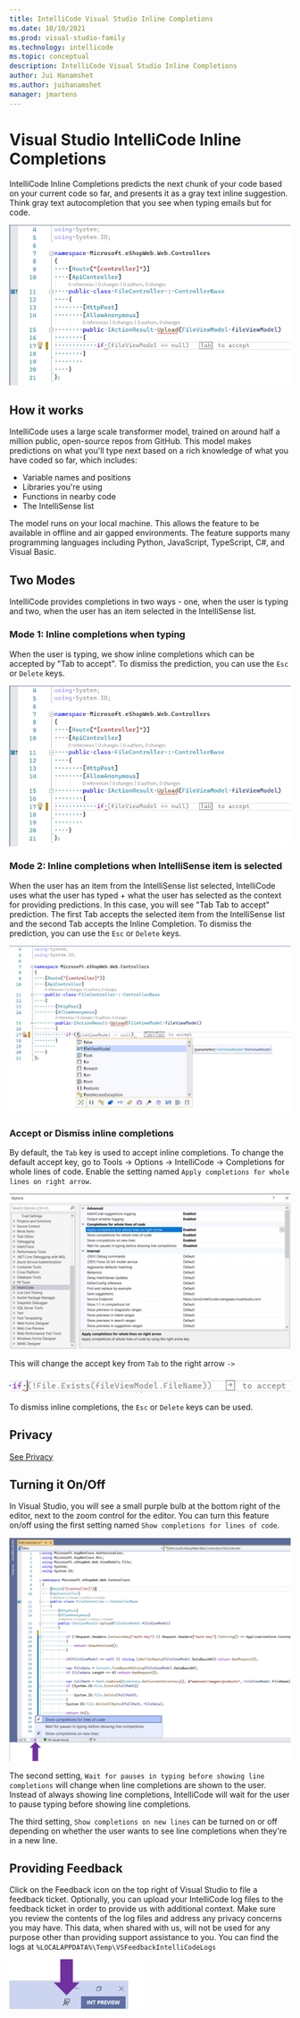 ```yaml
---
title: IntelliCode Visual Studio Inline Completions
ms.date: 10/10/2021
ms.prod: visual-studio-family
ms.technology: intellicode
ms.topic: conceptual
description: IntelliCode Visual Studio Inline Completions
author: Jui Hanamshet
ms.author: juihanamshet
manager: jmartens
---
```


# Visual Studio IntelliCode Inline Completions

IntelliCode Inline Completions predicts the next chunk of your code based on your current code so far, and presents it as a gray text inline suggestion. Think gray text autocompletion that you see when typing emails but for code.

![Inline Completion by IntelliCode in Visual Studio](media/intellicode-vs-wlc-small.png)

## How it works

IntelliCode uses a large scale transformer model, trained on around half a million public, open-source repos from GitHub. This model makes predictions on what you'll type next based on a rich knowledge of what you have coded so far, which includes:
- Variable names and positions
- Libraries you're using
- Functions in nearby code
- The IntelliSense list

The model runs on your local machine. This allows the feature to be available in offline and air gapped environments. The feature supports many programming languages including Python, JavaScript, TypeScript, C#, and Visual Basic.  

## Two Modes

IntelliCode provides completions in two ways - one, when the user is typing and two, when the user has an item selected in the IntelliSense list. 

### Mode 1: Inline completions when typing
When the user is typing, we show inline completions which can be accepted by "Tab to accept". To dismiss the prediction, you can use the `Esc` or `Delete` keys. 

![Tab to accept inline completion](media/intellicode-vs-wlc-small.png)

### Mode 2: Inline completions when IntelliSense item is selected
When the user has an item from the IntelliSense list selected, IntelliCode uses what the user has typed + what the user has selected as the context for providing predictions. In this case, you will see "Tab Tab to accept" prediction. The first Tab accepts the selected item from the IntelliSense list and the second Tab accepts the Inline Completion. To dismiss the prediction, you can use the `Esc` or `Delete` keys. 

![Tab Tab to accept selected completion item and inline completion](media/intellicode-vs-wlc-tabtab-small.png)

### Accept or Dismiss inline completions
By default, the `Tab` key is used to accept inline completions. To change the default accept key, go to Tools -> Options -> IntelliCode -> Completions for whole lines of code. Enable the setting named `Apply completions for whole lines on right arrow`. 

![Change setting to make right arrow as accept character](media/intellicode-vs-wlc-change-to-rightarrow.png)

This will change the accept key from `Tab` to the right arrow `->`

![Right Arrow to accept inline completion](media/intellicode-vs-wlc-rightarrow.png)

To dismiss inline completions, the `Esc` or `Delete` keys can be used. 


## Privacy 

[See Privacy](intellicode-privacy.md/#intellicode-line-completions)

## Turning it On/Off

In Visual Studio, you will see a small purple bulb at the bottom right of the editor, next to the zoom control for the editor. You can turn this feature on/off using the first setting named `Show completions for lines of code`. 

![Turning IntelliCode Inline Completions On/Off](media/intellicode-vs-wlc-quietmode-small.png)

The second setting, `Wait for pauses in typing before showing line completions` will change when line completions are shown to the user. Instead of always showing line completions, IntelliCode will wait for the user to pause typing before showing line completions. 

The third setting, `Show completions on new lines` can be turned on or off depending on whether the user wants to see line completions when they're in a new line. 

## Providing Feedback 

Click on the Feedback icon on the top right of Visual Studio to file a feedback ticket. Optionally, you can upload your IntelliCode log files to the feedback ticket in order to provide us with additional context. Make sure you review the contents of the log files and address any privacy concerns you may have. This data, when shared with us, will not be used for any purpose other than providing support assistance to you. You can find the logs at `%LOCALAPPDATA%\Temp\VSFeedbackIntelliCodeLogs`

![Feedback for IntelliCode](media/intellicode-vs-wlc-feedback-small.png)




